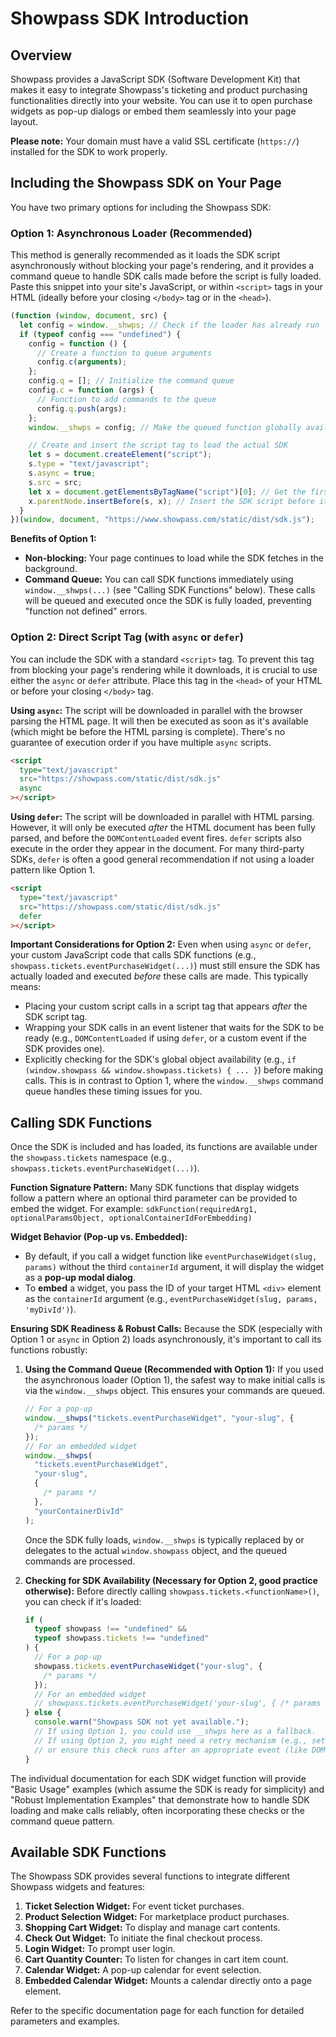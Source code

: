 # Showpass SDK Introduction

## Overview

Showpass provides a JavaScript SDK (Software Development Kit) that makes it easy to integrate Showpass's ticketing and product purchasing functionalities directly into your website. You can use it to open purchase widgets as pop-up dialogs or embed them seamlessly into your page layout.

**Please note:** Your domain must have a valid SSL certificate (`https://`) installed for the SDK to work properly.

## Including the Showpass SDK on Your Page

You have two primary options for including the Showpass SDK:

### Option 1: Asynchronous Loader (Recommended)

This method is generally recommended as it loads the SDK script asynchronously without blocking your page's rendering, and it provides a command queue to handle SDK calls made before the script is fully loaded. Paste this snippet into your site's JavaScript, or within `<script>` tags in your HTML (ideally before your closing `</body>` tag or in the `<head>`).

```javascript
(function (window, document, src) {
  let config = window.__shwps; // Check if the loader has already run
  if (typeof config === "undefined") {
    config = function () {
      // Create a function to queue arguments
      config.c(arguments);
    };
    config.q = []; // Initialize the command queue
    config.c = function (args) {
      // Function to add commands to the queue
      config.q.push(args);
    };
    window.__shwps = config; // Make the queued function globally available as __shwps

    // Create and insert the script tag to load the actual SDK
    let s = document.createElement("script");
    s.type = "text/javascript";
    s.async = true;
    s.src = src;
    let x = document.getElementsByTagName("script")[0]; // Get the first script tag on the page
    x.parentNode.insertBefore(s, x); // Insert the SDK script before it
  }
})(window, document, "https://www.showpass.com/static/dist/sdk.js");
```

**Benefits of Option 1:**

- **Non-blocking:** Your page continues to load while the SDK fetches in the background.
- **Command Queue:** You can call SDK functions immediately using `window.__shwps(...)` (see "Calling SDK Functions" below). These calls will be queued and executed once the SDK is fully loaded, preventing "function not defined" errors.

### Option 2: Direct Script Tag (with `async` or `defer`)

You can include the SDK with a standard `<script>` tag. To prevent this tag from blocking your page's rendering while it downloads, it is crucial to use either the `async` or `defer` attribute. Place this tag in the `<head>` of your HTML or before your closing `</body>` tag.

**Using `async`:**
The script will be downloaded in parallel with the browser parsing the HTML page. It will then be executed as soon as it's available (which might be before the HTML parsing is complete). There's no guarantee of execution order if you have multiple `async` scripts.

```html
<script
  type="text/javascript"
  src="https://showpass.com/static/dist/sdk.js"
  async
></script>
```

**Using `defer`:**
The script will be downloaded in parallel with HTML parsing. However, it will only be executed _after_ the HTML document has been fully parsed, and before the `DOMContentLoaded` event fires. `defer` scripts also execute in the order they appear in the document. For many third-party SDKs, `defer` is often a good general recommendation if not using a loader pattern like Option 1.

```html
<script
  type="text/javascript"
  src="https://showpass.com/static/dist/sdk.js"
  defer
></script>
```

**Important Considerations for Option 2:**
Even when using `async` or `defer`, your custom JavaScript code that calls SDK functions (e.g., `showpass.tickets.eventPurchaseWidget(...)`) must still ensure the SDK has actually loaded and executed _before_ these calls are made. This typically means:

- Placing your custom script calls in a script tag that appears _after_ the SDK script tag.
- Wrapping your SDK calls in an event listener that waits for the SDK to be ready (e.g., `DOMContentLoaded` if using `defer`, or a custom event if the SDK provides one).
- Explicitly checking for the SDK's global object availability (e.g., `if (window.showpass && window.showpass.tickets) { ... }`) before making calls.
  This is in contrast to Option 1, where the `window.__shwps` command queue handles these timing issues for you.

## Calling SDK Functions

Once the SDK is included and has loaded, its functions are available under the `showpass.tickets` namespace (e.g., `showpass.tickets.eventPurchaseWidget(...)`).

**Function Signature Pattern:**
Many SDK functions that display widgets follow a pattern where an optional third parameter can be provided to embed the widget. For example:
`sdkFunction(requiredArg1, optionalParamsObject, optionalContainerIdForEmbedding)`

**Widget Behavior (Pop-up vs. Embedded):**

- By default, if you call a widget function like `eventPurchaseWidget(slug, params)` without the third `containerId` argument, it will display the widget as a **pop-up modal dialog**.
- To **embed** a widget, you pass the ID of your target HTML `<div>` element as the `containerId` argument (e.g., `eventPurchaseWidget(slug, params, 'myDivId')`).

**Ensuring SDK Readiness & Robust Calls:**
Because the SDK (especially with Option 1 or `async` in Option 2) loads asynchronously, it's important to call its functions robustly:

1.  **Using the Command Queue (Recommended with Option 1):** If you used the asynchronous loader (Option 1), the safest way to make initial calls is via the `window.__shwps` object. This ensures your commands are queued.

    ```javascript
    // For a pop-up
    window.__shwps("tickets.eventPurchaseWidget", "your-slug", {
      /* params */
    });
    // For an embedded widget
    window.__shwps(
      "tickets.eventPurchaseWidget",
      "your-slug",
      {
        /* params */
      },
      "yourContainerDivId"
    );
    ```

    Once the SDK fully loads, `window.__shwps` is typically replaced by or delegates to the actual `window.showpass` object, and the queued commands are processed.

2.  **Checking for SDK Availability (Necessary for Option 2, good practice otherwise):** Before directly calling `showpass.tickets.<functionName>()`, you can check if it's loaded:
    ```javascript
    if (
      typeof showpass !== "undefined" &&
      typeof showpass.tickets !== "undefined"
    ) {
      // For a pop-up
      showpass.tickets.eventPurchaseWidget("your-slug", {
        /* params */
      });
      // For an embedded widget
      // showpass.tickets.eventPurchaseWidget('your-slug', { /* params */ }, 'yourContainerDivId');
    } else {
      console.warn("Showpass SDK not yet available.");
      // If using Option 1, you could use __shwps here as a fallback.
      // If using Option 2, you might need a retry mechanism (e.g., setTimeout)
      // or ensure this check runs after an appropriate event (like DOMContentLoaded).
    }
    ```

The individual documentation for each SDK widget function will provide "Basic Usage" examples (which assume the SDK is ready for simplicity) and "Robust Implementation Examples" that demonstrate how to handle SDK loading and make calls reliably, often incorporating these checks or the command queue pattern.

## Available SDK Functions

The Showpass SDK provides several functions to integrate different Showpass widgets and features:

1.  **Ticket Selection Widget:** For event ticket purchases.
2.  **Product Selection Widget:** For marketplace product purchases.
3.  **Shopping Cart Widget:** To display and manage cart contents.
4.  **Check Out Widget:** To initiate the final checkout process.
5.  **Login Widget:** To prompt user login.
6.  **Cart Quantity Counter:** To listen for changes in cart item count.
7.  **Calendar Widget:** A pop-up calendar for event selection.
8.  **Embedded Calendar Widget:** Mounts a calendar directly onto a page element.

Refer to the specific documentation page for each function for detailed parameters and examples.
